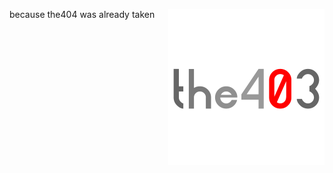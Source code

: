 <a href="https://the403.ml/"><img src="the403-profile-photoV4.png" alt="Logo" width="250" height="250" style="float:right"></a>
because the404 was already taken
